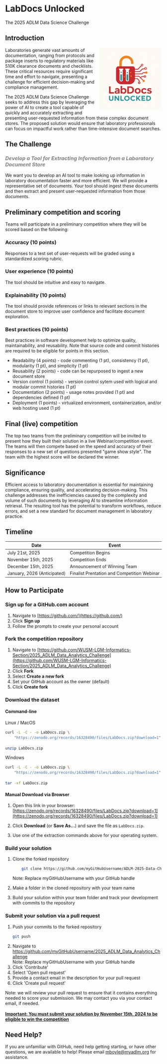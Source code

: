 # LabDocs Unlocked

The 2025 ADLM Data Science Challenge

## Introduction

<img align="right" src="./www/labdocs_unlocked_logo.png" width="40%" height="auto" >

Laboratories generate vast amounts of documentation, ranging from protocols and package inserts to regulatory materials like 510K clearance documents and checklists. These critical resources require significant time and effort to navigate, presenting a challenge for efficient decision-making and compliance management.

The 2025 ADLM Data Science Challenge seeks to address this gap by leveraging the power of AI to create a tool capable of quickly and accurately extracting and presenting user-requested information from these complex document stores. The proposed solution would ensure that laboratory professionals can focus on impactful work rather than time-intensive document searches.

## The Challenge

### <span style="color:gray"><i>Develop a Tool for Extracting Information from a Laboratory Document Store</i></span>

We want you to develop an AI tool to make looking up information in laboratory documentation faster and more efficient.
We will provide a representative set of documents. Your tool should ingest these documents and then extract and present user-requested information from those documents.

## Preliminary competition and scoring

Teams will participate in a preliminary competition where they will be scored based on the following:

### Accuracy (10 points)

Responses to a test set of user-requests will be graded using a standardized scoring rubric.

### User experience (10 points)

The tool should be intuitive and easy to navigate.

### Explainability (10 points)

The tool should provide references or links to relevant sections in the document store to improve user confidence and facilitate document exploration.

### Best practices (10 points)

Best practices in software development help to optimize quality, maintainability, and reusability.
Note that source code and commit histories are required to be eligible for points in this section.

- Readability (4 points) - code commenting (1 pt), consistency (1 pt), modularity (1 pt), and simplicity (1 pt)
- Reusability (2 points) - code can be repurposed to ingest a new document store
- Version control (1 points) - version control sytem used with logical and modular commit histories (1 pt)
- Documentation (2 points) - usage notes provided (1 pt) and dependencies defined (1 pt)
- Deployment (1 points) - virtualized environment, containerization, and/or web hosting used (1 pt)

## Final (live) competition

The top two teams from the preliminary competition will be invited to present how they built their solution in a live Webinar/competition event. The teams will then compete based on the speed and accuracy of their responses to a new set of questions presented "game show style". The team with the highest score will be declared the winner.

## Significance

Efficient access to laboratory documentation is essential for maintaining compliance, ensuring quality, and accelerating decision-making. This challenge addresses the inefficiencies caused by the complexity and volume of such documents by leveraging AI to streamline information retrieval. The resulting tool has the potential to transform workflows, reduce errors, and set a new standard for document management in laboratory practice.

## Timeline

| Date                        | Event                                       |
| --------------------------- | ------------------------------------------- |
| July 21st, 2025             | Competition Begins                          |
| November 15th, 2025         | Competition Ends                            |
| December 15th, 2025         | Announcement of Winning Team                |
| January, 2026 (Anticipated) | Finalist Prentation and Competition Webinar |

## How to Participate

### Sign up for a GitHub.com account

1. Navigate to [https://github.com/](https://github.com/)
2. Click **Sign up**
3. Follow the prompts to create your personal account

### Fork the competition repository

1. Navigate to [https://github.com/WUSM-LGM-Informatics-Section/2025_ADLM_Data_Analytics_Challenge](https://github.com/WUSM-LGM-Informatics-Section/2025_ADLM_Data_Analytics_Challenge)
2. Click **Fork**
3. Select **Create a new fork**
4. Set your GitHub account as the owner (default)
5. Click **Create fork**

### Download the dataset

#### Command-line

Linux / MacOS

```bash
curl -L -C - -o LabDocs.zip \
    "https://zenodo.org/records/16328490/files/LabDocs.zip?download=1"

unzip LabDocs.zip
```

Windows

```bash
curl -L -C - -o LabDocs.zip \
    "https://zenodo.org/records/16328490/files/LabDocs.zip?download=1"

tar -xf LabDocs.zip
```

#### Manual Download via Browser

1.  Open this link in your browser:
    [https://zenodo.org/records/16328490/files/LabDocs.zip?download=1](https://zenodo.org/records/16328490/files/LabDocs.zip?download=1)

2.  Click **Download** (or **Save As…**) and save the file as `LabDocs.zip`.
3.  Use one of the extraction commands above for your operating system.

### Build your solution

1. Clone the forked repository<br>

   ```bash
       git clone https://github.com/myGitHubUsername/ADLM-2025-Data-Challenge.git
   ```

   Note: Replace myGitHubUsername with your GitHub handle

2. Make a folder in the cloned repository with your team name
3. Build your solution within your team folder and track your development with commits to the repository

### Submit your solution via a pull request

1. Push your commits to the forked repository
   ```bash
   git push
   ```
2. Navigate to https://github.com/myGitHubUsername/2025_ADLM_Data_Analytics_Challenge<br>
   Note: Replace myGitHubUsername with your GitHub handle
3. Click 'Contribute'
4. Select 'Open pull request'
5. Provide a contact email in the description for your pull request
6. Click 'Create pull request'

Note: we will review your pull request to ensure that it contains everything needed to score your submission. We may contact you via your contact email, if needed. <br> <br>
<u><strong>Important: You must submit your solution by November 15th, 2024 to be eligible to win the competition</strong></u>

## Need Help?

If you are unfamiliar with GitHub, need help getting starting, or have other questions, we are available to help! Please email mboyle@myadlm.org for assistance.
